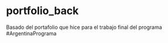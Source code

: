 # portfolio_back
Basado del portafolio que hice para el trabajo final del programa #ArgentinaPrograma
